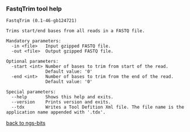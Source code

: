 ### FastqTrim tool help
	FastqTrim (0.1-46-gb124721)
	
	Trims start/end bases from all reads in a FASTQ file.
	
	Mandatory parameters:
	  -in <file>   Input gzipped FASTQ file.
	  -out <file>  Output gzipped FASTQ file.
	
	Optional parameters:
	  -start <int> Number of bases to trim from start of the read.
	               Default value: '0'
	  -end <int>   Number of bases to trim from the end of the read.
	               Default value: '0'
	
	Special parameters:
	  --help       Shows this help and exits.
	  --version    Prints version and exits.
	  --tdx        Writes a Tool Defition Xml file. The file name is the application name appended with '.tdx'.
	
[back to ngs-bits](https://github.com/marc-sturm/ngs-bits)